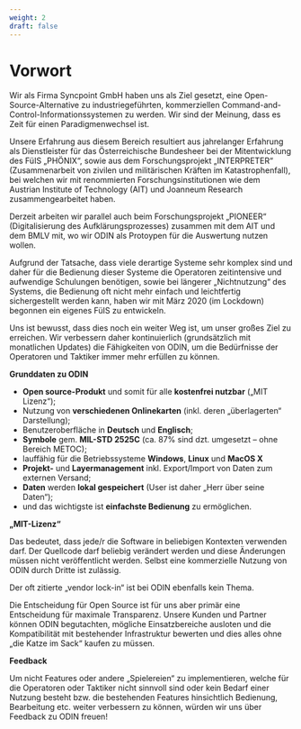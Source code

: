 ```yaml
---
weight: 2
draft: false
---
```


# Vorwort

Wir als Firma Syncpoint <r>GmbH</r> haben uns als Ziel gesetzt, eine Open-Source-Alternative zu industriegeführten, kommerziellen Command-and-Control-Informationssystemen zu werden. Wir sind der Meinung, dass es Zeit für einen Paradigmenwechsel ist.

Unsere Erfahrung aus diesem Bereich resultiert aus jahrelanger Erfahrung als Dienstleister für das Österreichische Bundesheer bei der Mitentwicklung des FüIS „PHÖNIX“, sowie aus dem Forschungsprojekt „INTERPRETER“ (Zusammenarbeit von zivilen und militärischen Kräften im Katastrophenfall), bei welchen wir mit renommierten Forschungsinstitutionen wie dem Austrian Institute of Technology (AIT) und Joanneum Research zusammengearbeitet haben.

Derzeit arbeiten wir parallel auch beim Forschungsprojekt „PIONEER“ (Digitalisierung des Aufklärungsprozesses) zusammen mit dem AIT und dem BMLV mit, wo wir ODIN als Protoypen für die Auswertung nutzen wollen.

Aufgrund der Tatsache, dass viele derartige Systeme sehr komplex sind und daher für die Bedienung dieser Systeme die Operatoren zeitintensive und aufwendige Schulungen benötigen, sowie bei längerer „Nichtnutzung“ des Systems, die Bedienung oft nicht mehr einfach und leichtfertig sichergestellt werden kann, haben wir mit März 2020 (im Lockdown) begonnen ein eigenes FüIS zu entwickeln.

Uns ist bewusst, dass dies noch ein weiter Weg ist, um unser großes Ziel zu erreichen. Wir verbessern daher kontinuierlich (grundsätzlich mit monatlichen Updates) die Fähigkeiten von ODIN, um die Bedürfnisse der Operatoren und Taktiker immer mehr erfüllen zu können.



**Grunddaten zu ODIN**

-   **Open source-Produkt** und somit für alle **kostenfrei nutzbar** („MIT Lizenz“);
-   Nutzung von **verschiedenen Onlinekarten** (inkl. deren „überlagerten“ Darstellung);
-   Benutzeroberfläche in **Deutsch** und **Englisch**;
-   **Symbole** gem. **MIL-STD 2525C** (ca. 87% sind dzt. umgesetzt – ohne Bereich METOC);
-   lauffähig für die Betriebssysteme **Windows**, **Linux** und **MacOS X**
-   **Projekt-** und **Layermanagement** inkl. Export/Import von Daten zum externen Versand;
-   **Daten** werden **lokal gespeichert** (User ist daher „Herr über seine Daten“);
-   und das wichtigste ist **einfachste Bedienung** zu ermöglichen.



**„MIT-Lizenz“**

Das bedeutet, dass jede/r die Software in beliebigen Kontexten verwenden darf. Der Quellcode darf beliebig verändert werden und diese Änderungen müssen nicht veröffentlicht werden. Selbst eine kommerzielle Nutzung von ODIN durch Dritte ist zulässig.

Der oft zitierte „vendor lock-in“ ist bei ODIN ebenfalls kein Thema.

Die Entscheidung für Open Source ist für uns aber primär eine Entscheidung für maximale Transparenz. Unsere Kunden und Partner können ODIN begutachten, mögliche Einsatzbereiche ausloten und die Kompatibilität mit bestehender Infrastruktur bewerten und dies alles ohne „die Katze im Sack“ kaufen zu müssen.

**Feedback**

Um nicht Features oder andere „Spielereien“ zu implementieren, welche für die Operatoren oder Taktiker nicht sinnvoll sind oder kein Bedarf einer Nutzung besteht bzw. die bestehenden Features hinsichtlich Bedienung, Bearbeitung etc. weiter verbessern zu können, würden wir uns über Feedback zu ODIN freuen!


